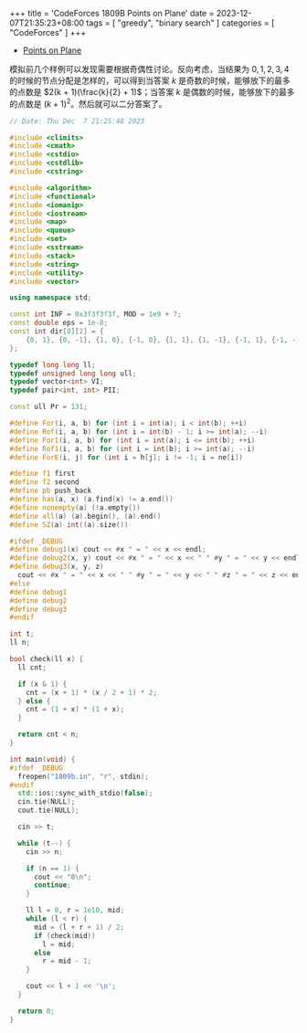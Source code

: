 +++
title = 'CodeForces 1809B Points on Plane'
date = 2023-12-07T21:35:23+08:00
tags = [
    "greedy", "binary search"
]
categories = [ "CodeForces" ]
+++

- [Points on Plane](https://vjudge.net/problem/CodeForces-1809b)

模拟前几个样例可以发现需要根据奇偶性讨论。反向考虑，当结果为 $0, 1, 2, 3, 4$ 的时候的节点分配是怎样的，可以得到当答案 $k$ 是奇数的时候，能够放下的最多的点数是 $2(k + 1)(\frac{k}{2} + 1)$；当答案 $k$ 是偶数的时候，能够放下的最多的点数是 $(k + 1)^2$。然后就可以二分答案了。

```cpp
// Date: Thu Dec  7 21:25:48 2023

#include <climits>
#include <cmath>
#include <cstdio>
#include <cstdlib>
#include <cstring>

#include <algorithm>
#include <functional>
#include <iomanip>
#include <iostream>
#include <map>
#include <queue>
#include <set>
#include <sstream>
#include <stack>
#include <string>
#include <utility>
#include <vector>

using namespace std;

const int INF = 0x3f3f3f3f, MOD = 1e9 + 7;
const double eps = 1e-8;
const int dir[8][2] = {
    {0, 1}, {0, -1}, {1, 0}, {-1, 0}, {1, 1}, {1, -1}, {-1, 1}, {-1, -1},
};

typedef long long ll;
typedef unsigned long long ull;
typedef vector<int> VI;
typedef pair<int, int> PII;

const ull Pr = 131;

#define For(i, a, b) for (int i = int(a); i < int(b); ++i)
#define Rof(i, a, b) for (int i = int(b) - 1; i >= int(a); --i)
#define For1(i, a, b) for (int i = int(a); i <= int(b); ++i)
#define Rof1(i, a, b) for (int i = int(b); i >= int(a); --i)
#define ForE(i, j) for (int i = h[j]; i != -1; i = ne[i])

#define f1 first
#define f2 second
#define pb push_back
#define has(a, x) (a.find(x) != a.end())
#define nonempty(a) (!a.empty())
#define all(a) (a).begin(), (a).end()
#define SZ(a) int((a).size())

#ifdef _DEBUG
#define debug1(x) cout << #x " = " << x << endl;
#define debug2(x, y) cout << #x " = " << x << " " #y " = " << y << endl;
#define debug3(x, y, z)                                                        \
  cout << #x " = " << x << " " #y " = " << y << " " #z " = " << z << endl;
#else
#define debug1
#define debug2
#define debug3
#endif

int t;
ll n;

bool check(ll x) {
  ll cnt;

  if (x & 1) {
    cnt = (x + 1) * (x / 2 + 1) * 2;
  } else {
    cnt = (1 + x) * (1 + x);
  }

  return cnt < n;
}

int main(void) {
#ifdef _DEBUG
  freopen("1809b.in", "r", stdin);
#endif
  std::ios::sync_with_stdio(false);
  cin.tie(NULL);
  cout.tie(NULL);

  cin >> t;

  while (t--) {
    cin >> n;

    if (n == 1) {
      cout << "0\n";
      continue;
    }

    ll l = 0, r = 1e10, mid;
    while (l < r) {
      mid = (l + r + 1) / 2;
      if (check(mid))
        l = mid;
      else
        r = mid - 1;
    }

    cout << l + 1 << '\n';
  }

  return 0;
}
```
